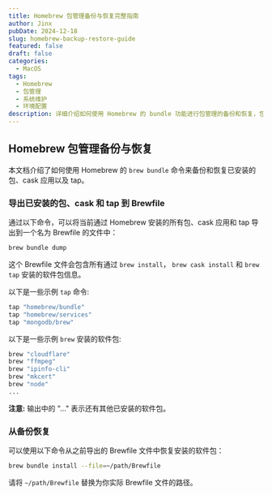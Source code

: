 ```yaml
---
title: Homebrew 包管理备份与恢复完整指南
author: Jinx
pubDate: 2024-12-18
slug: homebrew-backup-restore-guide
featured: false
draft: false
categories:
  - MacOS
tags:
  - Homebrew
  - 包管理
  - 系统维护
  - 环境配置
description: 详细介绍如何使用 Homebrew 的 bundle 功能进行包管理的备份和恢复，包括导出已安装的包、cask 应用和 tap，以及如何从备份文件中恢复完整的开发环境
---
```


<!-- more -->

## Homebrew 包管理备份与恢复

本文档介绍了如何使用 Homebrew 的 `brew bundle` 命令来备份和恢复已安装的包、cask 应用以及 tap。

### 导出已安装的包、cask 和 tap 到 Brewfile

通过以下命令，可以将当前通过 Homebrew 安装的所有包、cask 应用和 tap 导出到一个名为 Brewfile 的文件中：

```bash
brew bundle dump
```

这个 Brewfile 文件会包含所有通过 `brew install`， `brew cask install` 和 `brew tap` 安装的软件包信息。

以下是一些示例 `tap` 命令:

```bash
tap "homebrew/bundle"
tap "homebrew/services"
tap "mongodb/brew"
```

以下是一些示例 `brew` 安装的软件包:

```bash
brew "cloudflare"
brew "ffmpeg"
brew "ipinfo-cli"
brew "mkcert"
brew "node"
...
```

**注意:** 输出中的 "..." 表示还有其他已安装的软件包。

### 从备份恢复

可以使用以下命令从之前导出的 Brewfile 文件中恢复安装的软件包：

```bash
brew bundle install --file=~/path/Brewfile
```

请将 `~/path/Brewfile` 替换为你实际 Brewfile 文件的路径。
